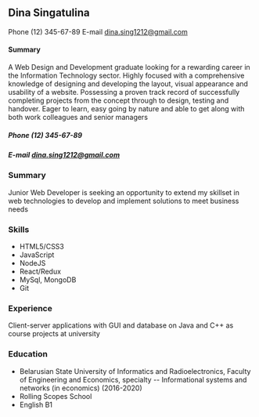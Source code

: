 ## Dina Singatulina
Phone (12) 345-67-89
E-mail dina.sing1212@gmail.com
#### Summary
A Web Design and Development graduate looking
for a rewarding career in the Information Technology sector. Highly focused
with a comprehensive knowledge of designing and developing the layout,
visual appearance and usability of a website. Possessing a proven track record
of successfully completing projects from the concept through to design, testing
and handover.
Eager to learn, easy going by nature and able to get along with both work
colleagues and senior managers
##### Phone (12) 345-67-89  
##### E-mail <dina.sing1212@gmail.com>  

### Summary
Junior Web Developer is seeking an opportunity to extend  my skillset in web technologies to develop and implement solutions to meet business needs  

### Skills
* HTML5/CSS3
* JavaScript
* NodeJS
* React/Redux
* MySql, MongoDB
* Git  

### Experience 
Client-server applications with GUI and database on Java and C++ as course projects at university 

### Education
* Belarusian State University of Informatics and Radioelectronics, Faculty of Engineering and Economics, specialty -- Informational systems and networks (in economics) (2016-2020)
* Rolling Scopes School
* English B1